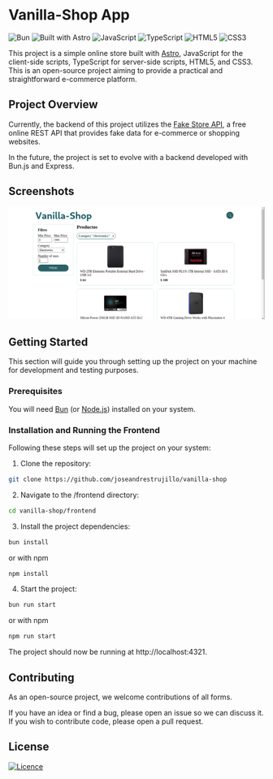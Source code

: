 # Vanilla-Shop App
![Bun](https://img.shields.io/badge/Bun-%23000000.svg?style=for-the-badge&logo=bun&logoColor=white)
![Built with Astro](https://astro.badg.es/v1/built-with-astro/small.svg)
![JavaScript](https://img.shields.io/badge/javascript-%23323330.svg?style=for-the-badge&logo=javascript&logoColor=%23F7DF1E)
![TypeScript](https://img.shields.io/badge/TypeScript-007ACC?style=for-the-badge&logo=typescript&logoColor=white)
![HTML5](https://img.shields.io/badge/html5-%23E34F26.svg?style=for-the-badge&logo=html5&logoColor=white)
![CSS3](https://img.shields.io/badge/css3-%231572B6.svg?style=for-the-badge&logo=css3&logoColor=white)

This project is a simple online store built with [Astro](https://astro.build), JavaScript for the client-side scripts, TypeScript for server-side scripts, HTML5, and CSS3. This is an open-source project aiming to provide a practical and straightforward e-commerce platform.

## Project Overview

Currently, the backend of this project utilizes the [Fake Store API](https://fakestoreapi.com/), a free online REST API that provides fake data for e-commerce or shopping websites.

In the future, the project is set to evolve with a backend developed with Bun.js and Express.

## Screenshots
![Home Page Screenshot](./docs/images/screenshot.png)

## Getting Started

This section will guide you through setting up the project on your machine for development and testing purposes.

### Prerequisites

You will need [Bun](https://bun.sh/) (or [Node.js](https://nodejs.org/es)) installed on your system.

### Installation and Running the Frontend

Following these steps will set up the project on your system:

1. Clone the repository:
```sh
git clone https://github.com/joseandrestrujillo/vanilla-shop
```
2. Navigate to the /frontend directory:
```sh
cd vanilla-shop/frontend
```
3. Install the project dependencies:
```sh
bun install
```
or with npm
```sh
npm install
```
4. Start the project:
```sh
bun run start
```
or with npm
```sh
npm run start
```
The project should now be running at http://localhost:4321.

## Contributing
As an open-source project, we welcome contributions of all forms.

If you have an idea or find a bug, please open an issue so we can discuss it. If you wish to contribute code, please open a pull request.

## License
[![Licence](https://img.shields.io/github/license/Ileriayo/markdown-badges?style=for-the-badge)](./LICENSE)
